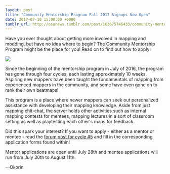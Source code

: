 ```yaml
---
layout: post
title: "Community Mentorship Program Fall 2017 Signups Now Open"
date: 2017-07-18 15:00:00 +0000
tumblr_url: http://osunews.tumblr.com/post/163075746433/community-mentorship-program-fall-2017-signups-now-open
---
```


Have you ever thought about getting more involved in mapping and modding, but have no idea where to begin? The Community Mentorship Program might be the place for you! Read on to find out how to apply!

![](/wiki/shared/news/2017-07-18-community-mentorship-program-fall-2017-signups-now-open/banner.jpg)

Since the beginning of the mentorship program in July of 2016, the program has gone through four cycles, each lasting approximately 10 weeks. Aspiring new mappers have been taught the fundamentals of mapping from experienced mappers in the community, and some have even gone on to rank their own beatmaps!

This program is a place where newer mappers can seek out personalized assistance with developing their mapping knowledge. Aside from just mapping chit-chat, the server holds other activities such as internal mapping contests for mentees, mapping lectures in a sort of classroom setting as well as playtesting each other's maps for feedback.

Did this spark your interest? If you want to apply - either as a mentor or mentee - read the [forum post for cycle #5](https://osu.ppy.sh/community/forums/posts/6132973) and fill in the corresponding application forms found within!

Mentor applications are open until July 28th and mentee applications will run from July 30th to August 11th.

—Okorin

